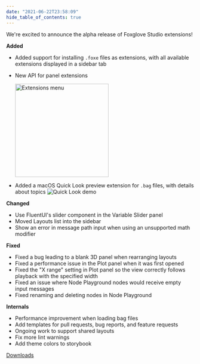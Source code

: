 ```yaml
---
date: "2021-06-22T23:58:09"
hide_table_of_contents: true
---
```

We're excited to announce the alpha release of Foxglove Studio extensions!

**Added**

- Added support for installing `.foxe` files as extensions, with all available extensions displayed in a sidebar tab
- New API for panel extensions

  <img width="250" alt="Extensions menu" src="https://user-images.githubusercontent.com/6993359/122612334-cb72a900-d037-11eb-986a-46ebd894ff43.png">


- Added a macOS Quick Look preview extension for `.bag` files, with details about topics 
  ![Quick Look demo](https://user-images.githubusercontent.com/14237/122161927-553f2e00-ce0e-11eb-8fdc-2e486f41ed81.gif)


**Changed**

- Use FluentUI's slider component in the Variable Slider panel
- Moved Layouts list into the sidebar
- Show an error in message path input when using an unsupported math modifier

**Fixed**

- Fixed a bug leading to a blank 3D panel when rearranging layouts
- Fixed a performance issue in the Plot panel when it was first opened
- Fixed the "X range" setting in Plot panel so the view correctly follows playback with the specified width
- Fixed an issue where Node Playground nodes would receive empty input messages
- Fixed renaming and deleting nodes in Node Playground

**Internals**

- Performance improvement when loading bag files
- Add templates for pull requests, bug reports, and feature requests
- Ongoing work to support shared layouts
- Fix more lint warnings
- Add theme colors to storybook

<!-- truncate -->
[Downloads](https://github.com/foxglove/studio/releases/tag/v0.12.0)
